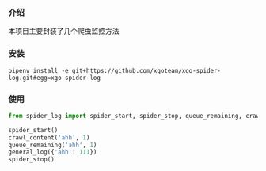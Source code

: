 ### 介绍

本项目主要封装了几个爬虫监控方法

### 安装

```
pipenv install -e git+https://github.com/xgoteam/xgo-spider-log.git#egg=xgo-spider-log
```

### 使用

```python
from spider_log import spider_start, spider_stop, queue_remaining, crawl_content, general_log

spider_start()
crawl_content('ahh', 1)
queue_remaining('ahh', 1)
general_log({'ahh': 111})
spider_stop()
```